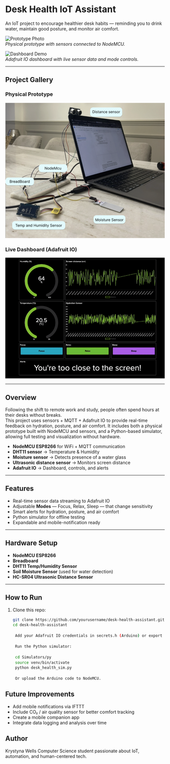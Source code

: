 # Desk Health IoT Assistant 

An IoT project to encourage healthier desk habits — reminding you to drink water, maintain good posture, and monitor air comfort.  

![Prototype Photo](images/prototype.png)  
*Physical prototype with sensors connected to NodeMCU.*

![Dashboard Demo](images/dashboard.gif)  
*Adafruit IO dashboard with live sensor data and mode controls.*

---
## Project Gallery

### Physical Prototype
![Prototype](Docs/prototype.png)

### Live Dashboard (Adafruit IO)
![Dashboard](Docs/dashboard.gif)

---

## Overview
Following the shift to remote work and study, people often spend hours at their desks without breaks.  
This project uses sensors + MQTT + Adafruit IO to provide real-time feedback on hydration, posture, and air comfort.
It includes both a physical prototype built with NodeMCU and sensors, and a Python-based simulator, allowing full testing 
and visualization without hardware.

- **NodeMCU ESP8266** for WiFi + MQTT communication
- **DHT11 sensor** → Temperature & Humidity  
- **Moisture sensor** → Detects presence of a water glass  
- **Ultrasonic distance sensor** → Monitors screen distance  
- **Adafruit IO** → Dashboard, controls, and alerts
  
---

##  Features
- Real-time sensor data streaming to Adafruit IO  
- Adjustable **Modes** — Focus, Relax, Sleep — that change sensitivity  
- Smart alerts for hydration, posture, and air comfort  
- Python simulator for offline testing  
- Expandable and mobile-notification ready
  
---

##  Hardware Setup
- **NodeMCU ESP8266**  
- **Breadboard**  
- **DHT11 Temp/Humidity Sensor**  
- **Soil Moisture Sensor** (used for water detection)  
- **HC-SR04 Ultrasonic Distance Sensor**  

---

## How to Run
1. Clone this repo:
   ```bash
   git clone https://github.com/yourusername/desk-health-assistant.git
   cd desk-health-assistant

    Add your Adafruit IO credentials in secrets.h (Arduino) or export them as env variables for the Python simulator.

    Run the Python simulator:

    cd Simulators/py
    source venv/bin/activate
    python desk_health_sim.py

    Or upload the Arduino code to NodeMCU.

## Future Improvements

- Add mobile notifications via IFTTT
- Include CO₂ / air quality sensor for better comfort tracking
- Create a mobile companion app
- Integrate data logging and analysis over time


## Author

Krystyna Wells
Computer Science student passionate about IoT, automation, and human-centered tech.
